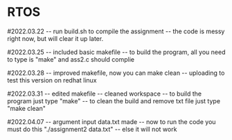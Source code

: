 # RTOS


#2022.03.22
-- run build.sh to compile the assignment
-- the code is messy right now, but will clear it up later.


#2022.03.25
-- included basic makefile
-- to build the program, all you need to type is "make" 
   and ass2.c should complie


#2022.03.28
-- improved makefile, now you can make clean
-- uploading to test this version on redhat linux

#2022.03.31
-- edited makefile
-- cleaned workspace
-- to build the program just type "make"
-- to clean the build and remove txt file just type "make clean"

#2022.04.07
-- argument input data.txt made
-- now to run the code you must do this "./assignment2 data.txt"
-- else it will not work

